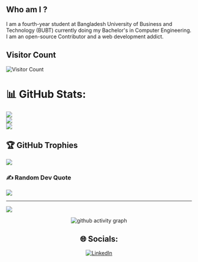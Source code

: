 ## Who am I ?
I am a fourth-year student at Bangladesh University of Business and Technology (BUBT) currently doing my Bachelor's in Computer Engineering. 
I am an open-source Contributor and a web development addict.

<!--
**nahid2887/nahid2887** is a ✨ _special_ ✨ repository because its `README.md` (this file) appears on your GitHub profile.

Here are some ideas to get you started:

- 🔭 I’m currently working on ...
- 🌱 I’m currently learning ...
- 👯 I’m looking to collaborate on ...
- 🤔 I’m looking for help with ...
- 💬 Ask me about ...
- 📫 How to reach me: ...
- 😄 Pronouns: ...
- ⚡ Fun fact: ...
-->
## Visitor Count
![Visitor Count](https://profile-counter.glitch.me/nahid2887/count.svg)

# 📊 GitHub Stats:
![](https://github-readme-stats.vercel.app/api?username=nahid2887&theme=gotham&hide_border=false&include_all_commits=false&count_private=false)<br/>
![](https://github-readme-streak-stats.herokuapp.com/?user=nahid2887&theme=gotham&hide_border=false)<br/>
![](https://github-readme-stats.vercel.app/api/top-langs/?username=nahid2887&theme=gotham&hide_border=false&include_all_commits=false&count_private=false&layout=compact)

## 🏆 GitHub Trophies
![](https://github-profile-trophy.vercel.app/?username=nahid28887&theme=dracula&no-frame=true&no-bg=false&margin-w=4)

### ✍️ Random Dev Quote
![](https://quotes-github-readme.vercel.app/api?type=horizontal&theme=radical)

---
[![](https://visitcount.itsvg.in/api?id=nahid2887&icon=0&color=0)](https://visitcount.itsvg.in)

<!-- Proudly created with GPRM ( https://gprm.itsvg.in ) -->
 
 <div align="center">
     
     
![github activity graph](https://activity-graph.herokuapp.com/graph?username=nahid2887&theme=dracula&layout=compact&title_color=FF69B4&hide_border=true&area=true)
</div>
 
<div align="center">

## 🌐 Socials:
[![LinkedIn](https://img.shields.io/badge/LinkedIn-%230077B5.svg?logo=linkedin&logoColor=white)](https://linkedin.com/in/https://www.linkedin.com/in/nahid2887/) 
 

